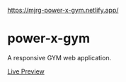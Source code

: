 https://mjrg-power-x-gym.netlify.app/
# power-x-gym

A responsive GYM web application.

[Live Preview](https://creative-agency-client.web.app/)
